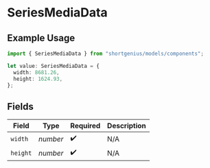 # SeriesMediaData

## Example Usage

```typescript
import { SeriesMediaData } from "shortgenius/models/components";

let value: SeriesMediaData = {
  width: 8681.26,
  height: 1624.93,
};
```

## Fields

| Field              | Type               | Required           | Description        |
| ------------------ | ------------------ | ------------------ | ------------------ |
| `width`            | *number*           | :heavy_check_mark: | N/A                |
| `height`           | *number*           | :heavy_check_mark: | N/A                |